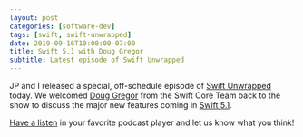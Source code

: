 ```yaml
---
layout: post
categories: [software-dev]
tags: [swift, swift-unwrapped]
date: 2019-09-16T10:00:00-07:00
title: Swift 5.1 with Doug Gregor
subtitle: Latest episode of Swift Unwrapped
---
```


JP and I released a special, off-schedule episode of [Swift Unwrapped](https://spec.fm/podcasts/swift-unwrapped) today. We welcomed [Doug Gregor](https://twitter.com/dgregor79) from the Swift Core Team back to the show to discuss the major new features coming in [Swift 5.1](https://swift.org/blog/5-1-release-process/).

<!--excerpt-->

[Have a listen](https://spec.fm/podcasts/swift-unwrapped/308610) in your favorite podcast player and let us know what you think!
